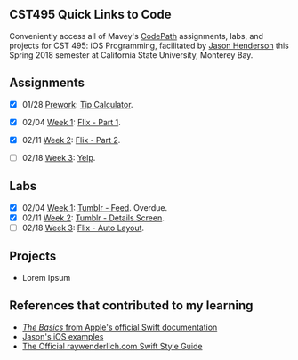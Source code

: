 ## CST495 Quick Links to Code
Conveniently access all of Mavey's [CodePath](https://codepath.com/) assignments, labs, and projects for CST 495: iOS Programming, facilitated by [Jason Henderson](https://github.com/jasonhenderson) this Spring 2018 semester at California State University, Monterey Bay.

## Assignments
* [x] 01/28  [Prework](https://courses.codepath.com/snippets/ios_university/prework): [Tip Calculator](https://github.com/MaveyMa/tippy).
* [x] 02/04  [Week 1](https://courses.codepath.com/courses/ios_university/unit/1#!assignment): [Flix - Part 1](https://github.com/MaveyMa/flix).
* [x] 02/11  [Week 2](https://courses.codepath.com/courses/ios_university/unit/2#!assignment): [Flix - Part 2](https://github.com/MaveyMa/flix).
* [ ] 02/18  [Week 3](https://courses.codepath.com/courses/ios_university/unit/3#!assignment): [Yelp](https://github.com/MaveyMa/yelp).


## Labs
* [x] 02/04  [Week 1](https://courses.codepath.com/courses/ios_university/unit/1#!exercises): [Tumblr - Feed](https://github.com/MaveyMa/HONY-tumblr-feed). Overdue.
* [x] 02/11  [Week 2](https://courses.codepath.com/courses/ios_university/unit/2#!exercises): [Tumblr - Details Screen](https://github.com/MaveyMa/HONY-tumblr-feed).
* [ ] 02/18  [Week 3](https://courses.codepath.com/courses/ios_university/unit/3#!exercises): [Flix - Auto Layout](https://github.com/MaveyMa/flix).

## Projects
* Lorem Ipsum

## References that contributed to my learning
* [_The Basics_ from Apple's official Swift documentation](https://developer.apple.com/library/content/documentation/Swift/Conceptual/Swift_Programming_Language/TheBasics.html#//apple_ref/doc/uid/TP40014097-CH5-ID309)
* [Jason's iOS examples](https://github.com/jasonhenderson/examples-ios)
* [The Official raywenderlich.com Swift Style Guide](https://github.com/raywenderlich/swift-style-guide#the-official-raywenderlichcom-swift-style-guide)
